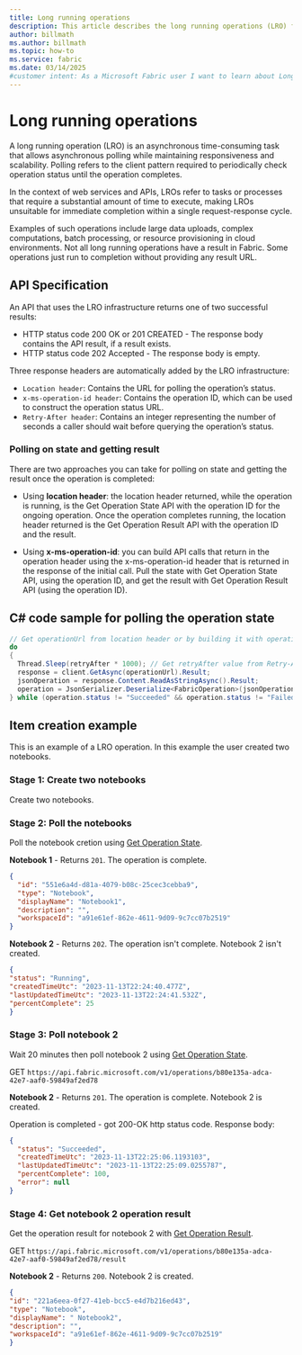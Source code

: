 ```yaml
---
title: Long running operations
description: This article describes the long running operations (LRO) for Microsoft Fabric REST APIs, including how to handle responses and poll for results.
author: billmath
ms.author: billmath
ms.topic: how-to
ms.service: fabric
ms.date: 03/14/2025
#customer intent: As a Microsoft Fabric user I want to learn about Long running operations for Fabric REST API's.
---
```


# Long running operations

A long running operation (LRO) is an asynchronous time-consuming task that allows asynchronous polling while maintaining responsiveness and scalability. Polling refers to the client pattern required to periodically check operation status until the operation completes.

In the context of web services and APIs, LROs refer to tasks or processes that require a substantial amount of time to execute, making LROs unsuitable for immediate completion within a single request-response cycle.

Examples of such operations include large data uploads, complex computations, batch processing, or resource provisioning in cloud environments.
Not all long running operations have a result in Fabric. Some operations just run to completion without providing any result URL.

## API Specification

An API that uses the LRO infrastructure returns one of two successful results:

- HTTP status code 200 OK or 201 CREATED - The response body contains the API result, if a result exists.
- HTTP status code 202 Accepted - The response body is empty.

Three response headers are automatically added by the LRO infrastructure:

- `Location header`: Contains the URL for polling the operation’s status.
- `x-ms-operation-id header`: Contains the operation ID, which can be used to construct the operation status URL.
- `Retry-After header`: Contains an integer representing the number of seconds a caller should wait before querying the operation’s status.

### Polling on state and getting result

There are two approaches you can take for polling on state and getting the result once the operation is completed:

- Using **location header**: the location header returned, while the operation is running, is the Get Operation State API with the operation ID for the ongoing operation. Once the operation completes running, the location header returned is the Get Operation Result API with the operation ID and the result.

- Using **x-ms-operation-id**: you can build API calls that return in the operation header using the x-ms-operation-id header that is returned in the response of the initial call. Pull the state with Get Operation State API, using the operation ID, and get the result with Get Operation Result API (using the operation ID).

## C# code sample for polling the operation state

```csharp
// Get operationUrl from location header or by building it with operation ID and Get State API.  
do 
{ 
  Thread.Sleep(retryAfter * 1000); // Get retryAfter value from Retry-After header. 
  response = client.GetAsync(operationUrl).Result;  
  jsonOperation = response.Content.ReadAsStringAsync().Result; 
  operation = JsonSerializer.Deserialize<FabricOperation>(jsonOperation); 
} while (operation.status != "Succeeded" && operation.status != "Failed"); 
```

## Item creation example

This is an example of a LRO operation. In this example the user created two notebooks.

### Stage 1: Create two notebooks

Create two notebooks.

### Stage 2: Poll the notebooks

Poll the notebook cretion using [Get Operation State](https://learn.microsoft.com/rest/api/fabric/core/long-running-operations/get-operation-state).

**Notebook 1** - Returns `201`. The operation is complete.

```json
{ 
  "id": "551e6a4d-d81a-4079-b08c-25cec3cebba9", 
  "type": "Notebook", 
  "displayName": "Notebook1", 
  "description": "", 
  "workspaceId": "a91e61ef-862e-4611-9d09-9c7cc07b2519" 
} 
```

**Notebook 2** - Returns `202`. The operation isn't complete. Notebook 2 isn't created.

```json
{ 
"status": "Running", 
"createdTimeUtc": "2023-11-13T22:24:40.477Z", 
"lastUpdatedTimeUtc": "2023-11-13T22:24:41.532Z", 
"percentComplete": 25 
} 
```

### Stage 3: Poll notebook 2

Wait 20 minutes then poll notebook 2 using [Get Operation State](https://learn.microsoft.com/rest/api/fabric/core/long-running-operations/get-operation-state).

GET `https://api.fabric.microsoft.com/v1/operations/b80e135a-adca-42e7-aaf0-59849af2ed78`

**Notebook 2** - Returns `201`. The operation is complete. Notebook 2 is created.

Operation is completed - got 200-OK http status code. Response body:

```json
{ 
  "status": "Succeeded", 
  "createdTimeUtc": "2023-11-13T22:25:06.1193103", 
  "lastUpdatedTimeUtc": "2023-11-13T22:25:09.0255787", 
  "percentComplete": 100, 
  "error": null 
} 
```

### Stage 4: Get notebook 2 operation result

Get the operation result for notebook 2 with [Get Operation Result](https://learn.microsoft.com/rest/api/fabric/core/long-running-operations/get-operation-result).

GET `https://api.fabric.microsoft.com/v1/operations/b80e135a-adca-42e7-aaf0-59849af2ed78/result`

**Notebook 2** - Returns `200`. Notebook 2 is created.

```json
{ 
"id": "221a6eea-0f27-41eb-bcc5-e4d7b216ed43", 
"type": "Notebook", 
"displayName": " Notebook2", 
"description": "", 
"workspaceId": "a91e61ef-862e-4611-9d09-9c7cc07b2519" 
}  
```
